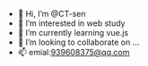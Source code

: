 - 👋 Hi, I’m @CT-sen
- 👀 I’m interested in web study
- 🌱 I’m currently learning vue.js
- 💞️ I’m looking to collaborate on ...
- 📫 emial:939608375@qq.com

<!---
CT-sen/CT-sen is a ✨ special ✨ repository because its `README.md` (this file) appears on your GitHub profile.
You can click the Preview link to take a look at your changes.
--->
